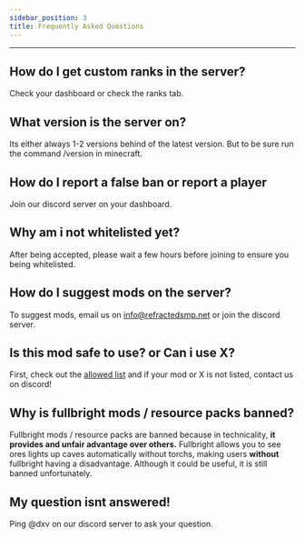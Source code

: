 ```yaml
---
sidebar_position: 3
title: Frequently Asked Questions
---
```

------------------------------------------------------------------------
## How do I get custom ranks in the server?
Check your dashboard or check the ranks tab.

## What version is the server on?
Its either always 1-2 versions behind of the latest version. But to be sure run the command /version in minecraft.

## How do I report a false ban or report a player
Join our discord server on your dashboard.

## Why am i not whitelisted yet?
After being accepted, please wait a few hours before joining to ensure you being whitelisted.

## How do I suggest mods on the server?
To suggest mods, email us on info@refractedsmp.net or join the discord server.

## Is this mod safe to use? or Can i use X?
First, check out the [allowed list](https://wiki.refractedsmp.net/rules/allowed) and if your mod or X is not listed, contact us on discord!

## Why is fullbright mods / resource packs banned?
Fullbright mods / resource packs are banned because in technicality, **it provides and unfair advantage over others.** Fullbright allows you to see ores lights up caves automatically without torchs, making users **without** fullbright having a disadvantage. Although it could be useful, it is still banned unfortunately.

## My question isnt answered!
Ping @dxv on our discord server to ask your question.